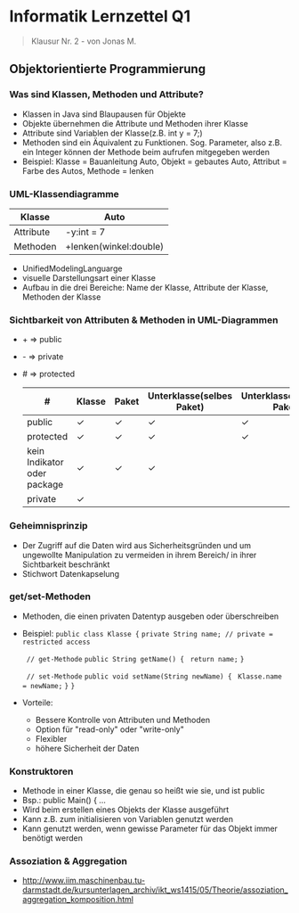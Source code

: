 ﻿# Informatik Lernzettel Q1 
> Klausur Nr. 2 - von Jonas M.
## Objektorientierte Programmierung
### Was sind Klassen, Methoden und Attribute?
- Klassen in Java sind Blaupausen für Objekte
- Objekte übernehmen die Attribute und Methoden ihrer Klasse
- Attribute sind Variablen der Klasse(z.B. int y = 7;)
- Methoden sind ein Äquivalent zu Funktionen. Sog. Parameter, also z.B. ein Integer können der Methode beim aufrufen mitgegeben werden
- Beispiel: Klasse = Bauanleitung Auto, Objekt = gebautes Auto, Attribut = Farbe des Autos, Methode = lenken
### UML-Klassendiagramme

| Klasse   | Auto | 
| -------- | -------- | 
| Attribute| -y:int = 7
|Methoden  | +lenken(winkel:double)
- UnifiedModelingLanguarge 
- visuelle Darstellungsart einer Klasse
- Aufbau in die drei Bereiche: Name der Klasse, Attribute der Klasse, Methoden der Klasse

### Sichtbarkeit von Attributen & Methoden in UML-Diagrammen
- \+ =>  public
-  \- => private
-  \# => protected

	|  #  |  Klasse | Paket |  Unterklasse(selbes Paket) |  Unterklasse(anderes Paket) | Welt |
	| -------- | -------- | -------- | -------- | -------- | -------- | 
	| public | ✓ | ✓ | ✓ | ✓ | ✓ |
	| protected | ✓ | ✓ | ✓ | ✓ |  |
	| kein Indikator oder package | ✓ | ✓ | ✓ |  |  |
	| private | ✓ |  |  |  |  |

### Geheimnisprinzip
- Der Zugriff auf die Daten wird aus Sicherheitsgründen und um ungewollte Manipulation zu vermeiden in ihrem Bereich/ in ihrer Sichtbarkeit beschränkt
- Stichwort Datenkapselung
### get/set-Methoden
- Methoden, die einen privaten Datentyp ausgeben oder überschreiben
- Beispiel:
`public class Klasse {`
`private String name; // private = restricted access`

	 ` // get-Methode`
	  `public String getName() {`
	   ` return name;`
	  `}`
	
	 ` // set-Methode`
	  `public void setName(String newName) {`
	   ` Klasse.name = newName;`
	  `}`
	  `}`
- Vorteile:
	+ Bessere Kontrolle von Attributen und Methoden
	+ Option für "read-only" oder "write-only" 
	+ Flexibler
	+ höhere Sicherheit der Daten
### Konstruktoren
- Methode in einer Klasse, die genau so heißt wie sie, und ist public
- Bsp.: public Main() { ...
- Wird beim erstellen eines Objekts der Klasse ausgeführt
- Kann z.B. zum initialisieren von Variablen genutzt werden
- Kann genutzt werden, wenn gewisse Parameter für das Objekt immer benötigt werden
### Assoziation & Aggregation
- http://www.iim.maschinenbau.tu-darmstadt.de/kursunterlagen_archiv/ikt_ws1415/05/Theorie/assoziation_aggregation_komposition.html
